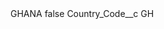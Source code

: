 <?xml version="1.0" encoding="UTF-8"?>
<CustomMetadata xmlns="http://soap.sforce.com/2006/04/metadata" xmlns:xsi="http://www.w3.org/2001/XMLSchema-instance" xmlns:xsd="http://www.w3.org/2001/XMLSchema">
    <label>GHANA</label>
    <protected>false</protected>
    <values>
        <field>Country_Code__c</field>
        <value xsi:type="xsd:string">GH</value>
    </values>
</CustomMetadata>
